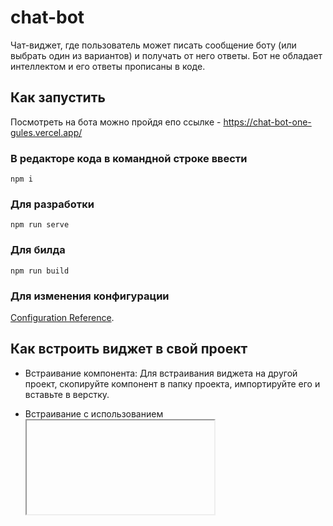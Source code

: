 # chat-bot

Чат-виджет, где пользователь может писать сообщение боту (или выбрать один из вариантов) и получать от него ответы. 
Бот не обладает интеллектом и его ответы прописаны в коде.

## Как запустить

Посмотреть на бота можно пройдя епо ссылке - https://chat-bot-one-gules.vercel.app/

### В редакторе кода в командной строке ввести 
```
npm i
```
### Для разработки
```
npm run serve
```
### Для билда
```
npm run build
```
### Для изменения конфигурации
[Configuration Reference](https://cli.vuejs.org/config/).

## Как встроить виджет в свой проект
- Встраивание компонента:
  Для встраивания виджета на другой проект, скопируйте компонент <MainScreen> в папку проекта, импортируйте его и вставьте в верстку.
  
- Встраивание с использованием <iframe>:
  <iframe src="https://chat-bot-one-gules.vercel.app/" width="600" height="800" frameborder="0"></iframe>

